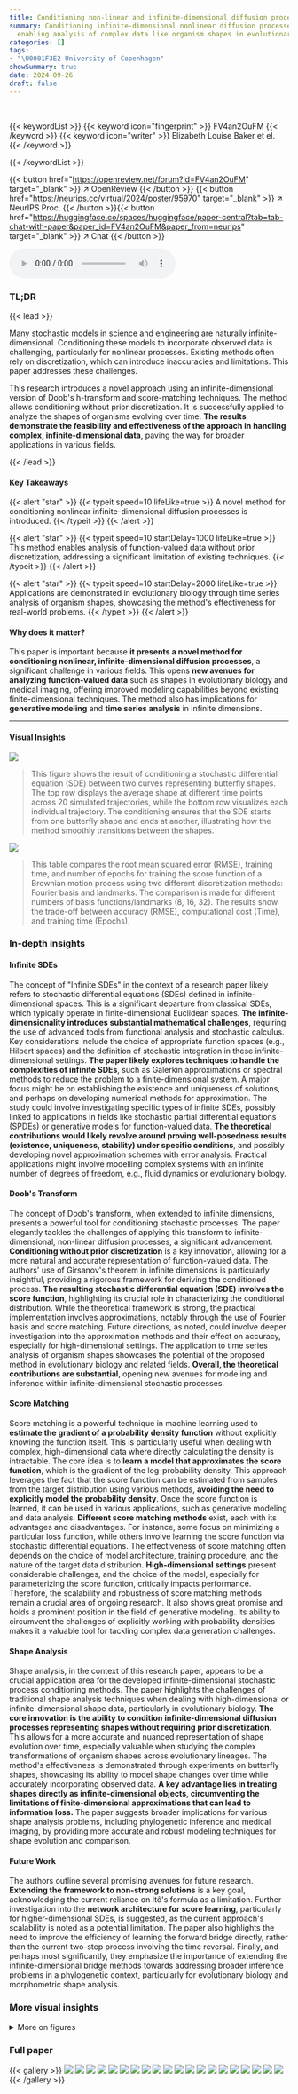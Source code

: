 ```yaml
---
title: Conditioning non-linear and infinite-dimensional diffusion processes
summary: Conditioning infinite-dimensional nonlinear diffusion processes is made possible,
  enabling analysis of complex data like organism shapes in evolutionary biology.
categories: []
tags:
- "\U0001F3E2 University of Copenhagen"
showSummary: true
date: 2024-09-26
draft: false
---
```


<br>

{{< keywordList >}}
{{< keyword icon="fingerprint" >}} FV4an2OuFM {{< /keyword >}}
{{< keyword icon="writer" >}} Elizabeth Louise Baker et el. {{< /keyword >}}
 
{{< /keywordList >}}

{{< button href="https://openreview.net/forum?id=FV4an2OuFM" target="_blank" >}}
↗ OpenReview
{{< /button >}}
{{< button href="https://neurips.cc/virtual/2024/poster/95970" target="_blank" >}}
↗ NeurIPS Proc.
{{< /button >}}{{< button href="https://huggingface.co/spaces/huggingface/paper-central?tab=tab-chat-with-paper&paper_id=FV4an2OuFM&paper_from=neurips" target="_blank" >}}
↗ Chat
{{< /button >}}



<audio controls>
    <source src="https://ai-paper-reviewer.com/FV4an2OuFM/podcast.wav" type="audio/wav">
    Your browser does not support the audio element.
</audio>


### TL;DR


{{< lead >}}

Many stochastic models in science and engineering are naturally infinite-dimensional.  Conditioning these models to incorporate observed data is challenging, particularly for nonlinear processes.  Existing methods often rely on discretization, which can introduce inaccuracies and limitations. This paper addresses these challenges.

This research introduces a novel approach using an infinite-dimensional version of Doob's h-transform and score-matching techniques. The method allows conditioning without prior discretization.  It is successfully applied to analyze the shapes of organisms evolving over time.  **The results demonstrate the feasibility and effectiveness of the approach in handling complex, infinite-dimensional data**, paving the way for broader applications in various fields.

{{< /lead >}}


#### Key Takeaways

{{< alert "star" >}}
{{< typeit speed=10 lifeLike=true >}} A novel method for conditioning nonlinear infinite-dimensional diffusion processes is introduced. {{< /typeit >}}
{{< /alert >}}

{{< alert "star" >}}
{{< typeit speed=10 startDelay=1000 lifeLike=true >}} This method enables analysis of function-valued data without prior discretization, addressing a significant limitation of existing techniques. {{< /typeit >}}
{{< /alert >}}

{{< alert "star" >}}
{{< typeit speed=10 startDelay=2000 lifeLike=true >}} Applications are demonstrated in evolutionary biology through time series analysis of organism shapes, showcasing the method's effectiveness for real-world problems. {{< /typeit >}}
{{< /alert >}}

#### Why does it matter?
This paper is important because **it presents a novel method for conditioning nonlinear, infinite-dimensional diffusion processes**, a significant challenge in various fields.  This opens **new avenues for analyzing function-valued data** such as shapes in evolutionary biology and medical imaging, offering improved modeling capabilities beyond existing finite-dimensional techniques.  The method also has implications for **generative modeling** and **time series analysis** in infinite dimensions.

------
#### Visual Insights



![](https://ai-paper-reviewer.com/FV4an2OuFM/figures_1_1.jpg)

> This figure shows the result of conditioning a stochastic differential equation (SDE) between two curves representing butterfly shapes. The top row displays the average shape at different time points across 20 simulated trajectories, while the bottom row visualizes each individual trajectory.  The conditioning ensures that the SDE starts from one butterfly shape and ends at another, illustrating how the method smoothly transitions between the shapes.





![](https://ai-paper-reviewer.com/FV4an2OuFM/tables_7_1.jpg)

> This table compares the root mean squared error (RMSE), training time, and number of epochs for training the score function of a Brownian motion process using two different discretization methods: Fourier basis and landmarks.  The comparison is made for different numbers of basis functions/landmarks (8, 16, 32). The results show the trade-off between accuracy (RMSE), computational cost (Time), and training time (Epochs).





### In-depth insights


#### Infinite SDEs
The concept of "Infinite SDEs" in the context of a research paper likely refers to stochastic differential equations (SDEs) defined in infinite-dimensional spaces.  This is a significant departure from classical SDEs, which typically operate in finite-dimensional Euclidean spaces.  **The infinite-dimensionality introduces substantial mathematical challenges**, requiring the use of advanced tools from functional analysis and stochastic calculus.  Key considerations include the choice of appropriate function spaces (e.g., Hilbert spaces) and the definition of stochastic integration in these infinite-dimensional settings.  **The paper likely explores techniques to handle the complexities of infinite SDEs**, such as Galerkin approximations or spectral methods to reduce the problem to a finite-dimensional system.  A major focus might be on establishing the existence and uniqueness of solutions, and perhaps on developing numerical methods for approximation.  The study could involve investigating specific types of infinite SDEs, possibly linked to applications in fields like stochastic partial differential equations (SPDEs) or generative models for function-valued data.  **The theoretical contributions would likely revolve around proving well-posedness results (existence, uniqueness, stability) under specific conditions**, and possibly developing novel approximation schemes with error analysis. Practical applications might involve modelling complex systems with an infinite number of degrees of freedom, e.g., fluid dynamics or evolutionary biology.

#### Doob's Transform
The concept of Doob's transform, when extended to infinite dimensions, presents a powerful tool for conditioning stochastic processes.  The paper elegantly tackles the challenges of applying this transform to infinite-dimensional, non-linear diffusion processes, a significant advancement. **Conditioning without prior discretization** is a key innovation, allowing for a more natural and accurate representation of function-valued data. The authors' use of Girsanov's theorem in infinite dimensions is particularly insightful, providing a rigorous framework for deriving the conditioned process.  **The resulting stochastic differential equation (SDE) involves the score function**, highlighting its crucial role in characterizing the conditional distribution.  While the theoretical framework is strong, the practical implementation involves approximations, notably through the use of Fourier basis and score matching.  Future directions, as noted, could involve deeper investigation into the approximation methods and their effect on accuracy, especially for high-dimensional settings.  The application to time series analysis of organism shapes showcases the potential of the proposed method in evolutionary biology and related fields.  **Overall, the theoretical contributions are substantial**, opening new avenues for modeling and inference within infinite-dimensional stochastic processes.

#### Score Matching
Score matching is a powerful technique in machine learning used to **estimate the gradient of a probability density function** without explicitly knowing the function itself.  This is particularly useful when dealing with complex, high-dimensional data where directly calculating the density is intractable.  The core idea is to **learn a model that approximates the score function**, which is the gradient of the log-probability density.  This approach leverages the fact that the score function can be estimated from samples from the target distribution using various methods, **avoiding the need to explicitly model the probability density**. Once the score function is learned, it can be used in various applications, such as generative modeling and data analysis.  **Different score matching methods** exist, each with its advantages and disadvantages.  For instance, some focus on minimizing a particular loss function, while others involve learning the score function via stochastic differential equations. The effectiveness of score matching often depends on the choice of model architecture, training procedure, and the nature of the target data distribution.  **High-dimensional settings** present considerable challenges, and the choice of the model, especially for parameterizing the score function, critically impacts performance.  Therefore, the scalability and robustness of score matching methods remain a crucial area of ongoing research.  It also shows great promise and holds a prominent position in the field of generative modeling.  Its ability to circumvent the challenges of explicitly working with probability densities makes it a valuable tool for tackling complex data generation challenges.

#### Shape Analysis
Shape analysis, in the context of this research paper, appears to be a crucial application area for the developed infinite-dimensional stochastic process conditioning methods.  The paper highlights the challenges of traditional shape analysis techniques when dealing with high-dimensional or infinite-dimensional shape data, particularly in evolutionary biology.  **The core innovation is the ability to condition infinite-dimensional diffusion processes representing shapes without requiring prior discretization.**  This allows for a more accurate and nuanced representation of shape evolution over time, especially valuable when studying the complex transformations of organism shapes across evolutionary lineages.  The method's effectiveness is demonstrated through experiments on butterfly shapes, showcasing its ability to model shape changes over time while accurately incorporating observed data. **A key advantage lies in treating shapes directly as infinite-dimensional objects, circumventing the limitations of finite-dimensional approximations that can lead to information loss.** The paper suggests broader implications for various shape analysis problems, including phylogenetic inference and medical imaging, by providing more accurate and robust modeling techniques for shape evolution and comparison.

#### Future Work
The authors outline several promising avenues for future research.  **Extending the framework to non-strong solutions** is a key goal, acknowledging the current reliance on Itô's formula as a limitation.  Further investigation into the **network architecture for score learning**, particularly for higher-dimensional SDEs, is suggested, as the current approach's scalability is noted as a potential limitation. The paper also highlights the need to improve the efficiency of learning the forward bridge directly, rather than the current two-step process involving the time reversal. Finally, and perhaps most significantly, they emphasize the importance of extending the infinite-dimensional bridge methods towards addressing broader inference problems in a phylogenetic context, particularly for evolutionary biology and morphometric shape analysis.


### More visual insights

<details>
<summary>More on figures
</summary>


![](https://ai-paper-reviewer.com/FV4an2OuFM/figures_1_2.jpg)

> This figure shows a sample trajectory from a stochastic process that models the change in shape between two butterfly species. The red line represents the starting shape (Papilio polytes), and the blue line shows the ending shape (Parnassius honrathi). The intermediate shapes along the trajectory show how the shape changes over time according to the stochastic process.


![](https://ai-paper-reviewer.com/FV4an2OuFM/figures_8_1.jpg)

> This figure visualizes the result of conditioning a stochastic differential equation (SDE) between two curves representing shapes of two butterfly species.  The SDE's trajectory, representing shape evolution over time, is conditioned to start at one curve (red dashed line) and end at another (green dashed line). The top row displays the average shape of 20 simulated trajectories, while the bottom row shows the individual trajectories used to compute the average.  This demonstrates the method of conditioning infinite-dimensional processes, a core contribution of the paper.


![](https://ai-paper-reviewer.com/FV4an2OuFM/figures_9_1.jpg)

> This figure displays five butterflies from closely related species.  A mean butterfly shape is calculated from the dataset of 40 butterflies. The figure then shows single trajectories starting from this mean butterfly shape at time t=0 and ending at a representative butterfly from each of the five species at t=1.


![](https://ai-paper-reviewer.com/FV4an2OuFM/figures_13_1.jpg)

> This figure shows a stochastic process, essentially a random path, connecting two different butterfly shapes. The red outline represents the starting shape (Papilio polytes), and the blue outline represents the ending shape (Parnassius honrathi). The intermediate shapes along the path illustrate the evolution of the shape from start to finish. This is an example of how the authors apply their method to shape data in evolutionary biology.


![](https://ai-paper-reviewer.com/FV4an2OuFM/figures_14_1.jpg)

> This figure shows the architecture of the neural network used to approximate the discretised score function. It is a U-net architecture with skip connections, where each layer consists of two dense layers using SiLU activation functions. Batch normalization is applied after each layer. The time step information is encoded using sinusoidal embedding and added to the output of the dense layers element-wise.


![](https://ai-paper-reviewer.com/FV4an2OuFM/figures_14_2.jpg)

> This figure visualizes the effect of varying the covariance (σ) of the Gaussian kernel and the number of basis elements (N) on the trajectory of a circle undergoing a stochastic process defined by a stochastic differential equation (SDE).  Each row represents a different number of basis elements (N=8, 16, and 24), while each column shows the result for a different value of covariance (σ=0.1, 0.5, and 1.0). The images depict the shape of the circle at six different time points (t=0.0, 0.2, 0.4, 0.6, 0.8, and 1.0) as it evolves according to the SDE. The visual demonstrates how changes in the covariance and the number of basis elements affect the smoothness and complexity of the shape's evolution over time.


</details>






### Full paper

{{< gallery >}}
<img src="https://ai-paper-reviewer.com/FV4an2OuFM/1.png" class="grid-w50 md:grid-w33 xl:grid-w25" />
<img src="https://ai-paper-reviewer.com/FV4an2OuFM/2.png" class="grid-w50 md:grid-w33 xl:grid-w25" />
<img src="https://ai-paper-reviewer.com/FV4an2OuFM/3.png" class="grid-w50 md:grid-w33 xl:grid-w25" />
<img src="https://ai-paper-reviewer.com/FV4an2OuFM/4.png" class="grid-w50 md:grid-w33 xl:grid-w25" />
<img src="https://ai-paper-reviewer.com/FV4an2OuFM/5.png" class="grid-w50 md:grid-w33 xl:grid-w25" />
<img src="https://ai-paper-reviewer.com/FV4an2OuFM/6.png" class="grid-w50 md:grid-w33 xl:grid-w25" />
<img src="https://ai-paper-reviewer.com/FV4an2OuFM/7.png" class="grid-w50 md:grid-w33 xl:grid-w25" />
<img src="https://ai-paper-reviewer.com/FV4an2OuFM/8.png" class="grid-w50 md:grid-w33 xl:grid-w25" />
<img src="https://ai-paper-reviewer.com/FV4an2OuFM/9.png" class="grid-w50 md:grid-w33 xl:grid-w25" />
<img src="https://ai-paper-reviewer.com/FV4an2OuFM/10.png" class="grid-w50 md:grid-w33 xl:grid-w25" />
<img src="https://ai-paper-reviewer.com/FV4an2OuFM/11.png" class="grid-w50 md:grid-w33 xl:grid-w25" />
<img src="https://ai-paper-reviewer.com/FV4an2OuFM/12.png" class="grid-w50 md:grid-w33 xl:grid-w25" />
<img src="https://ai-paper-reviewer.com/FV4an2OuFM/13.png" class="grid-w50 md:grid-w33 xl:grid-w25" />
<img src="https://ai-paper-reviewer.com/FV4an2OuFM/14.png" class="grid-w50 md:grid-w33 xl:grid-w25" />
<img src="https://ai-paper-reviewer.com/FV4an2OuFM/15.png" class="grid-w50 md:grid-w33 xl:grid-w25" />
<img src="https://ai-paper-reviewer.com/FV4an2OuFM/16.png" class="grid-w50 md:grid-w33 xl:grid-w25" />
<img src="https://ai-paper-reviewer.com/FV4an2OuFM/17.png" class="grid-w50 md:grid-w33 xl:grid-w25" />
<img src="https://ai-paper-reviewer.com/FV4an2OuFM/18.png" class="grid-w50 md:grid-w33 xl:grid-w25" />
<img src="https://ai-paper-reviewer.com/FV4an2OuFM/19.png" class="grid-w50 md:grid-w33 xl:grid-w25" />
<img src="https://ai-paper-reviewer.com/FV4an2OuFM/20.png" class="grid-w50 md:grid-w33 xl:grid-w25" />
{{< /gallery >}}